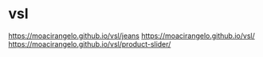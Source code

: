 # vsl
https://moacirangelo.github.io/vsl/jeans
https://moacirangelo.github.io/vsl/
https://moacirangelo.github.io/vsl/product-slider/
